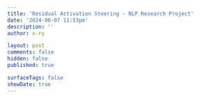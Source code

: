 ```yaml
---
title: 'Residual Activation Steering - NLP Research Project'
date: '2024-06-07 11:53pm'
description: ''
author: x-ry

layout: post
comments: false
hidden: false
published: true 

surfaceTags: false
showDate: true
---
```


<object width="1000" height="550" data="https://x-ry.github.io/assets/images/posts/nlp/RAS.pdf" type='application/pdf'></object>
